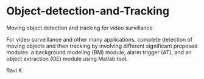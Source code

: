 # Object-detection-and-Tracking
Moving object detection and tracking for video survillance

For video surveillance and other many applications, complete detection of moving objects and
then tracking by involving different significant proposed modules: a background modeling
(BM) module, alarm trigger (AT), and an object extraction (OE) module using Matlab tool.

Ravi K.
